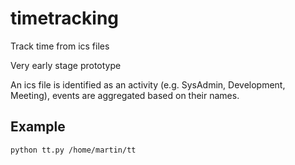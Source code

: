 timetracking
============

Track time from ics files

Very early stage prototype

An ics file is identified as an activity (e.g. SysAdmin, Development, Meeting), events are aggregated based on their names.

Example
-------

    python tt.py /home/martin/tt


